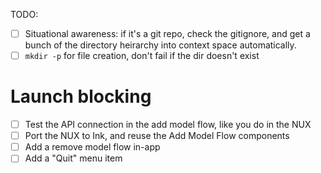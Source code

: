 TODO:

- [ ] Situational awareness: if it's a git repo, check the gitignore, and get a
  bunch of the directory heirarchy into context space automatically.
- [ ] `mkdir -p` for file creation, don't fail if the dir doesn't exist

# Launch blocking
- [ ] Test the API connection in the add model flow, like you do in the NUX
- [ ] Port the NUX to Ink, and reuse the Add Model Flow components
- [ ] Add a remove model flow in-app
- [ ] Add a "Quit" menu item
